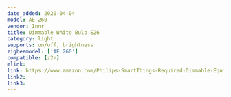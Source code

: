 ```yaml
---
date_added: 2020-04-04
model: AE 260
vendor: Innr
title: Dimmable White Bulb E26
category: light
supports: on/off, brightness
zigbeemodel: ['AE 260']
compatible: [z2m]
mlink: 
link: https://www.amazon.com/Philips-SmartThings-Required-Dimmable-Equivalent/dp/B07RYVW9SD
link2: 
link3: 
---
```

